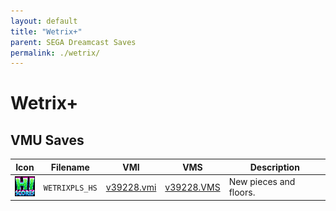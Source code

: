 ```yaml
---
layout: default
title: "Wetrix+"
parent: SEGA Dreamcast Saves
permalink: ./wetrix/
---
```

# Wetrix+

## VMU Saves

| Icon | Filename | VMI | VMS | Description |
|------|----------|-----|-----|-------------|
| ![Wetrix+](../icons/WETRIXPLS_HS.GIF) | `WETRIXPLS_HS` | [v39228.vmi](v39228.vmi) | [v39228.VMS](v39228.VMS) | New pieces and floors.  |
